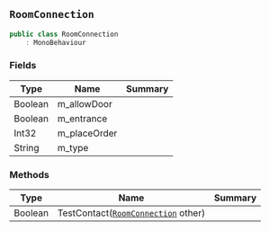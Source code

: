 ## `RoomConnection`

```csharp
public class RoomConnection
    : MonoBehaviour

```

### Fields

| Type | Name | Summary | 
| --- | --- | --- | 
| Boolean | m_allowDoor |  | 
| Boolean | m_entrance |  | 
| Int32 | m_placeOrder |  | 
| String | m_type |  | 


### Methods

| Type | Name | Summary | 
| --- | --- | --- | 
| Boolean | TestContact([`RoomConnection`](./RoomConnection.md) other) |  | 


